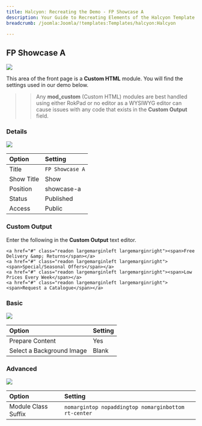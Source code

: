 ```yaml
---
title: Halcyon: Recreating the Demo - FP Showcase A
description: Your Guide to Recreating Elements of the Halcyon Template for Joomla
breadcrumb: /joomla:Joomla/!templates:Templates/halcyon:Halcyon

---
```


FP Showcase A
-----
![][demo]

This area of the front page is a **Custom HTML** module. You will find the settings used in our demo below.

>> Any **mod_custom** (Custom HTML) modules are best handled using either RokPad or no editor as a WYSIWYG editor can cause issues with any code that exists in the **Custom Output** field.

### Details
![][demo2]

| Option     | Setting           |  
| :--------- | :---------------- |  
| Title      | `FP Showcase A`   |  
| Show Title | Show              |  
| Position   | showcase-a        |  
| Status     | Published         |  
| Access     | Public            |  

### Custom Output
Enter the following in the **Custom Output** text editor.

~~~
<a href="#" class="readon largemarginleft largemarginright"><span>Free Delivery &amp; Returns</span></a>
<a href="#" class="readon largemarginleft largemarginright"><span>Special/Seasonal Offers</span></a>
<a href="#" class="readon largemarginleft largemarginright"><span>Low Prices Every Week</span></a>
<a href="#" class="readon largemarginleft largemarginright"><span>Request a Catalogue</span></a>
~~~

### Basic
![][demo3]

| Option                    | Setting |  
| :------------------------ | :------ |  
| Prepare Content           | Yes     |  
| Select a Background Image | Blank   |

### Advanced
![][demo4]

| Option              | Setting                                             |  
| :------------------ | :-------------------------------------------------- |  
| Module Class Suffix | `nomargintop nopaddingtop nomarginbottom rt-center` |  

[demo]: assets/demo_3.jpeg
[demo2]: assets/showcase_1.jpeg
[demo3]: assets/showcase_2.jpeg
[demo4]: assets/showcase_3.jpeg